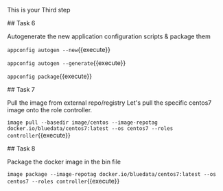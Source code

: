 This is your Third step

## Task 6

Autogenerate the new application configuration scripts & package them

`appconfig autogen --new`{{execute}}

`appconfig autogen --generate`{{execute}}

`appconfig package`{{execute}}


## Task 7
 
Pull the image from external repo/registry
Let's pull the specific centos7 image onto the role controller.

`image pull --basedir image/centos --image-repotag docker.io/bluedata/centos7:latest --os centos7 --roles controller`{{execute}}


## Task 8

Package the docker image in the bin file

`image package --image-repotag docker.io/bluedata/centos7:latest --os centos7 --roles controller`{{execute}}
